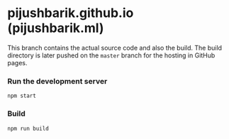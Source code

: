# pijushbarik.github.io (pijushbarik.ml)
This branch contains the actual source code and also the build. The build
directory is later pushed on the `master` branch for the hosting in GitHub
pages.

### Run the development server
```npm start```

### Build
```npm run build```